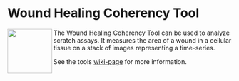 # Wound Healing Coherency Tool

<img align='left' src="https://camo.githubusercontent.com/ac401c70a37ff4fd48c975f6e417e6f37a4da0ce/687474703a2f2f6465762e6d72692e636e72732e66722f6174746163686d656e74732f646f776e6c6f61642f313738352f72657330312e706e67" height='100'/> The Wound Healing Coherency Tool can be used to analyze scratch assays. It measures the area of a wound in a cellular tissue on a stack of images representing a time-series. 

See the tools [wiki-page](https://github.com/MontpellierRessourcesImagerie/imagej_macros_and_scripts/wiki/Wound-Healing-Coherency-Tool) for more information.
